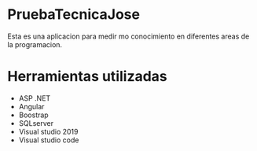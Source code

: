 # PruebaTecnicaJose
Esta es una aplicacion para medir mo conocimiento en diferentes areas de la programacion. 


# Herramientas utilizadas 

- ASP .NET 
- Angular
- Boostrap
- SQLserver
- Visual studio 2019
- Visual studio code
